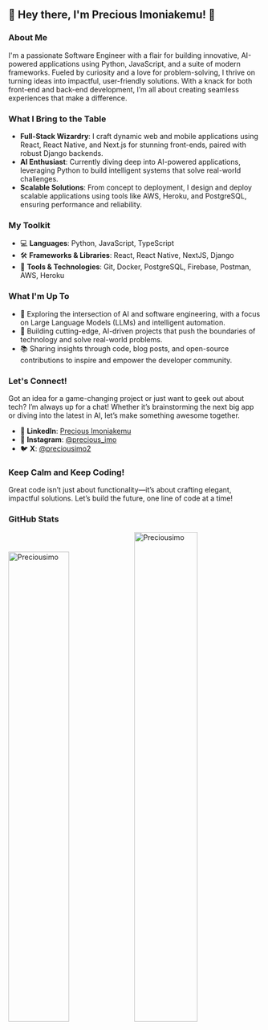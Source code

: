 ## 👋 Hey there, I'm Precious Imoniakemu! 🚀

### About Me
I'm a passionate Software Engineer with a flair for building innovative, AI-powered applications using Python, JavaScript, and a suite of modern frameworks. Fueled by curiosity and a love for problem-solving, I thrive on turning ideas into impactful, user-friendly solutions. With a knack for both front-end and back-end development, I’m all about creating seamless experiences that make a difference.

### What I Bring to the Table
- **Full-Stack Wizardry**: I craft dynamic web and mobile applications using React, React Native, and Next.js for stunning front-ends, paired with robust Django backends.
- **AI Enthusiast**: Currently diving deep into AI-powered applications, leveraging Python to build intelligent systems that solve real-world challenges.
- **Scalable Solutions**: From concept to deployment, I design and deploy scalable applications using tools like AWS, Heroku, and PostgreSQL, ensuring performance and reliability.

### My Toolkit
- 💻 **Languages**: Python, JavaScript, TypeScript
- 🛠️ **Frameworks & Libraries**: React, React Native, NextJS, Django
- 🧰 **Tools & Technologies**: Git, Docker, PostgreSQL, Firebase, Postman, AWS, Heroku

### What I'm Up To
- 🌱 Exploring the intersection of AI and software engineering, with a focus on Large Language Models (LLMs) and intelligent automation.
- 🚀 Building cutting-edge, AI-driven projects that push the boundaries of technology and solve real-world problems.
- 📚 Sharing insights through code, blog posts, and open-source contributions to inspire and empower the developer community.

### Let's Connect!
Got an idea for a game-changing project or just want to geek out about tech? I’m always up for a chat! Whether it’s brainstorming the next big app or diving into the latest in AI, let’s make something awesome together.

- 💼 **LinkedIn**: [Precious Imoniakemu](https://www.linkedin.com/in/precious-imoniakemu-80654b271/)
- 📸 **Instagram**: [@precious_imo](https://www.instagram.com/precious_imo/)
- 🐦 **X**: [@preciousimo2](https://x.com/preciousimo2)

### Keep Calm and Keep Coding!
Great code isn’t just about functionality—it’s about crafting elegant, impactful solutions. Let’s build the future, one line of code at a time!

### GitHub Stats
<p>
  <img width="49%" src="https://github-readme-stats.vercel.app/api/top-langs?username=Preciousimo&show_icons=true&theme=tokyonight&locale=en&layout=compact" alt="Preciousimo" />
  <img width="50%" src="https://github-readme-stats.vercel.app/api?username=Preciousimo&show_icons=true&theme=tokyonight" alt="Preciousimo" />
</p>

